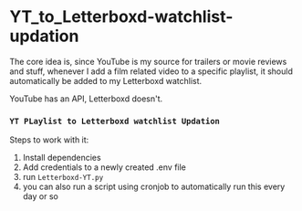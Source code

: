 # YT_to_Letterboxd-watchlist-updation

The core idea is, since YouTube is my source for trailers or movie reviews and stuff, whenever I add a film related video to a specific playlist, it should automatically be added to my Letterboxd watchlist.

YouTube has an API, Letterboxd doesn't.

### `YT PLaylist to Letterboxd watchlist Updation`

Steps to work with it:
1. Install dependencies
2. Add credentials to a newly created .env file
3. run `Letterboxd-YT.py`
4. you can also run a script using cronjob to automatically run this every day or so
   
